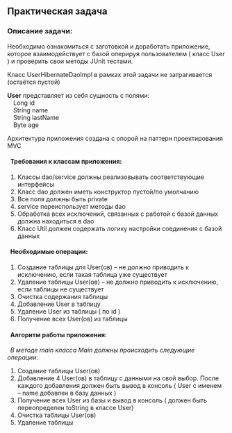 ## Практическая задача

### Описание задачи:

Необходимо ознакомиться с заготовкой и доработать приложение, которое взаимодействует с базой оперируя пользователем ( класс User ) и проверить свои методы JUnit тестами.  

Класс UserHibernateDaoImpl в рамках этой задачи не затрагивается (остаётся пустой)

**User** представляет из себя сущность с полями:  
&ensp;&ensp;Long id  
&ensp;&ensp;String name  
&ensp;&ensp;String lastName  
&ensp;&ensp;Byte age

Архитектура приложения создана с опорой на паттерн проектирования MVC

####  &ensp;Требования к классам приложения:

 1. Классы dao/service должны реализовывать соответствующие интерфейсы
 2. Класс dao должен иметь конструктор пустой/по умолчанию
 3. Все поля должны быть private
 4. service переиспользует методы dao
 5. Обработка всех исключений, связанных с работой с базой данных должна находиться в dao
 6. Класс Util должен содержать логику настройки соединения с базой данных

#### &ensp;Необходимые операции:

 1. Создание таблицы для User(ов) – не должно приводить к исключению, если такая таблица уже существует
 2. Удаление таблицы User(ов) – не должно приводить к исключению, если таблицы не существует
 3. Очистка содержания таблицы
 4. Добавление User в таблицу
 5. Удаление User из таблицы ( по id )
 6. Получение всех User(ов) из таблицы
 
#### &ensp;Алгоритм работы приложения:

&ensp;*В методе main класса Main должны происходить следующие операции:*

 1. Создание таблицы User(ов)
 2. Добавление 4 User(ов) в таблицу с данными на свой выбор. После каждого добавления должен быть вывод в консоль ( User с именем – name добавлен в базу данных )
 3. Получение всех User из базы и вывод в консоль ( должен быть переопределен toString в классе User)
 4. Очистка таблицы User(ов)
 5. Удаление таблицы

